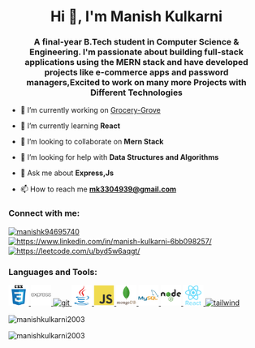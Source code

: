 <h1 align="center">Hi 👋, I'm Manish Kulkarni</h1>
<h3 align="center">A final-year B.Tech student in Computer Science & Engineering. I'm passionate about building full-stack applications using the MERN stack and have developed projects like e-commerce apps and password managers,Excited to work on many more Projects with Different Technologies</h3>

- 🔭 I’m currently working on [Grocery-Grove](https://github.com/manishkulkarni2003/Grocery_Grove)

- 🌱 I’m currently learning **React**

- 👯 I’m looking to collaborate on **Mern Stack**

- 🤝 I’m looking for help with **Data Structures and Algorithms**

- 💬 Ask me about **Express,Js**

- 📫 How to reach me **mk3304939@gmail.com**

<h3 align="left">Connect with me:</h3>
<p align="left">
<a href="https://twitter.com/manishk94695740" target="blank"><img align="center" src="https://raw.githubusercontent.com/rahuldkjain/github-profile-readme-generator/master/src/images/icons/Social/twitter.svg" alt="manishk94695740" height="30" width="40" /></a>
<a href="https://www.linkedin.com/in/manish-kulkarni-6bb098257/" target="blank"><img align="center" src="https://raw.githubusercontent.com/rahuldkjain/github-profile-readme-generator/master/src/images/icons/Social/linked-in-alt.svg" alt="https://www.linkedin.com/in/manish-kulkarni-6bb098257/" height="30" width="40" /></a>
<a href="https://leetcode.com/u/byd5w6aqgt/" target="blank"><img align="center" src="https://raw.githubusercontent.com/rahuldkjain/github-profile-readme-generator/master/src/images/icons/Social/leet-code.svg" alt="https://leetcode.com/u/byd5w6aqgt/" height="30" width="40" /></a>
</p>

<h3 align="left">Languages and Tools:</h3>
<p align="left"> <a href="https://www.w3schools.com/css/" target="_blank" rel="noreferrer"> <img src="https://raw.githubusercontent.com/devicons/devicon/master/icons/css3/css3-original-wordmark.svg" alt="css3" width="40" height="40"/> </a> <a href="https://expressjs.com" target="_blank" rel="noreferrer"> <img src="https://raw.githubusercontent.com/devicons/devicon/master/icons/express/express-original-wordmark.svg" alt="express" width="40" height="40"/> </a> <a href="https://git-scm.com/" target="_blank" rel="noreferrer"> <img src="https://www.vectorlogo.zone/logos/git-scm/git-scm-icon.svg" alt="git" width="40" height="40"/> </a> <a href="https://www.java.com" target="_blank" rel="noreferrer"> <img src="https://raw.githubusercontent.com/devicons/devicon/master/icons/java/java-original.svg" alt="java" width="40" height="40"/> </a> <a href="https://developer.mozilla.org/en-US/docs/Web/JavaScript" target="_blank" rel="noreferrer"> <img src="https://raw.githubusercontent.com/devicons/devicon/master/icons/javascript/javascript-original.svg" alt="javascript" width="40" height="40"/> </a> <a href="https://www.mongodb.com/" target="_blank" rel="noreferrer"> <img src="https://raw.githubusercontent.com/devicons/devicon/master/icons/mongodb/mongodb-original-wordmark.svg" alt="mongodb" width="40" height="40"/> </a> <a href="https://www.mysql.com/" target="_blank" rel="noreferrer"> <img src="https://raw.githubusercontent.com/devicons/devicon/master/icons/mysql/mysql-original-wordmark.svg" alt="mysql" width="40" height="40"/> </a> <a href="https://nodejs.org" target="_blank" rel="noreferrer"> <img src="https://raw.githubusercontent.com/devicons/devicon/master/icons/nodejs/nodejs-original-wordmark.svg" alt="nodejs" width="40" height="40"/> </a> <a href="https://reactjs.org/" target="_blank" rel="noreferrer"> <img src="https://raw.githubusercontent.com/devicons/devicon/master/icons/react/react-original-wordmark.svg" alt="react" width="40" height="40"/> </a> <a href="https://tailwindcss.com/" target="_blank" rel="noreferrer"> <img src="https://www.vectorlogo.zone/logos/tailwindcss/tailwindcss-icon.svg" alt="tailwind" width="40" height="40"/> </a> </p>

<p><img align="center" src="https://github-readme-stats.vercel.app/api/top-langs?username=manishkulkarni2003&show_icons=true&locale=en&layout=compact" alt="manishkulkarni2003" /></p>

<p><img align="center" src="https://github-readme-streak-stats.herokuapp.com/?user=manishkulkarni2003&" alt="manishkulkarni2003" /></p>
